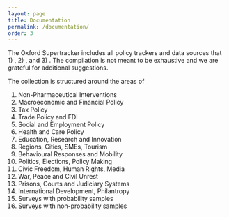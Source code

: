 ```yaml
---
layout: page
title: Documentation
permalink: /documentation/
order: 3
---
```


The Oxford Supertracker includes all policy trackers and data sources that 1) , 2) , and 3) . The compilation is not meant to be exhaustive and we are grateful for additional suggestions.

The collection is structured around the areas of
1. Non-Pharmaceutical Interventions
2. Macroeconomic and Financial Policy
3. Tax Policy
4. Trade Policy and FDI
5. Social and Employment Policy
6. Health and Care Policy
7. Education, Research and Innovation
8. Regions, Cities, SMEs, Tourism
9. Behavioural Responses and Mobility
10. Politics, Elections, Policy Making
11. Civic Freedom, Human Rights, Media
12. War, Peace and Civil Unrest
13. Prisons, Courts and Judiciary Systems
14. International Development, Philantropy
15. Surveys with probability samples
16. Surveys with non-probability samples
